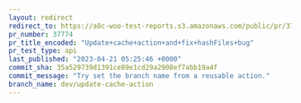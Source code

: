 ```yaml
---
layout: redirect
redirect_to: https://a8c-woo-test-reports.s3.amazonaws.com/public/pr/37774/api/index.html
pr_number: 37774
pr_title_encoded: "Update+cache+action+and+fix+hashFiles+bug"
pr_test_type: api
last_published: "2023-04-21 05:25:46 +0000"
commit_sha: 35a529739d1391ce89e1cd29a2908ef7abb19a4f
commit_message: "Try set the branch name from a reusable action."
branch_name: dev/update-cache-action
---
```

